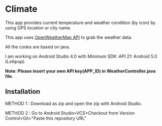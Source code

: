 # Climate
This app provides current temperature and weather condition (by icon) by using GPS location or city name.

This app uses [OpenWeatherMap API](https://openweathermap.org/api) to grab the weather data.

All the codes are based on java.

I am working on Android Studio 4.0 with Minimum SDK: API 21: Android 5.0 (Lollipop).

**Note: Please insert your own API key(APP_ID) in WeatherController.java file.**

## Installation

METHOD 1 : Download as zip and open the zip with Android Studio.

METHOD 2 : Go to Android Studio>VCS>Checkout from Version Control>Git>"Paste this repository URL"
